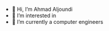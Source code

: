 - 👋 Hi, I’m Ahmad Aljoundi
- 👀 I’m interested in 
- 🌱 I’m currently a computer engineers


<!---
anamohamada/anamohamada is a ✨ special ✨ repository because its `README.md` (this file) appears on your GitHub profile.
You can click the Preview link to take a look at your changes.
--->
